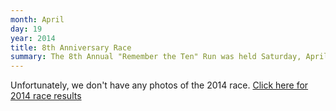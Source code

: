 ```yaml
---
month: April
day: 19
year: 2014
title: 8th Anniversary Race
summary: The 8th Annual "Remember the Ten" Run was held Saturday, April 19, 2014.
---
```


Unfortunately, we don't have any photos of the 2014 race.
[Click here for 2014 race results](http://www.onlineraceresults.com/event/view_event.php?event_id=12925)
